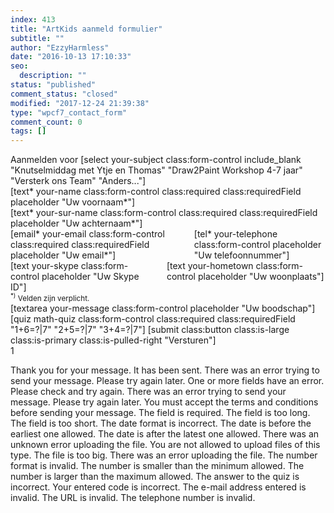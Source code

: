 ```yaml
---
index: 413
title: "ArtKids aanmeld formulier"
subtitle: ""
author: "EzzyHarmless"
date: "2016-10-13 17:10:33"
seo:
  description: ""
status: "published"
comment_status: "closed"
modified: "2017-12-24 21:39:38"
type: "wpcf7_contact_form"
comment_count: 0
tags: []
---
```


<div class="form-group">
    <label class="your-subject"> Aanmelden voor </label>
    [select your-subject class:form-control include_blank "Knutselmiddag met Ytje en Thomas"
"Draw2Paint Workshop 4-7 jaar"
"Versterk ons Team"
"Anders..."]
</div>

<div class="form-row">
  <div class="col">
    <div class="form-group">
      <span class="input-group-addon" id="your-name"><i class="fa fa-id-card" aria-hidden="true"></i></span>
      [text* your-name class:form-control class:required class:requiredField placeholder "Uw voornaam*"]
    </div>
  </div>
  <div class="col">
    <div class="form-group">
      [text* your-sur-name class:form-control class:required class:requiredField placeholder "Uw achternaam*"]
    </div>
  </div>
</div>

<div class="columns">
  <div class="col">
    <div class="form-group">
      <span class="input-group-addon" id="your-email"><i class="fa fa-envelope" aria-hidden="true"></i></span>
      [email* your-email class:form-control class:required class:requiredField placeholder "Uw email*"]
    </div>
  </div>
  <div class="col">
    <div class="form-group">
      <span class="input-group-addon" id="your-telephone"><i class="fa fa-phone" aria-hidden="true"></i></span>
      [tel* your-telephone class:form-control placeholder "Uw telefoonnummer"]
    </div>
  </div>
</div>

<div class="columns">
  <div class="col">
    <div class="form-group">
      <span class="input-group-addon" id="your-skype"><i class="fa fa-skype" aria-hidden="true"></i></span>
    [text your-skype class:form-control placeholder "Uw Skype ID"]
    </div>
  </div>
  <div class="col">
    <div class="form-group">
      <span class="input-group-addon" id="your-hometown"><i class="fa fa-home" aria-hidden="true"></i></span>
    [text your-hometown class:form-control placeholder "Uw woonplaats"]
    </div>
  </div>
</div>
<small><sup>*)</sup> Velden zijn verplicht.</small>

<div class="form-group">
    [textarea your-message class:form-control placeholder "Uw boodschap"]
</div>

<div class="columns">
  <div class="col">
    <div class="form-group">
      <span class="input-group-addon" id="your-math-quiz"><i class="fa fa-school" aria-hidden="true"></i></span>
      [quiz math-quiz class:form-control class:required class:requiredField "1+6=?|7"
                    "2+5=?|7"
                    "3+4=?|7"]
      <span class="input-group-btn">
      [submit class:button class:is-large class:is-primary class:is-pulled-right "Versturen"]
      </span>
    </div>
  </div>
</div>
1

















Thank you for your message. It has been sent.
There was an error trying to send your message. Please try again later.
One or more fields have an error. Please check and try again.
There was an error trying to send your message. Please try again later.
You must accept the terms and conditions before sending your message.
The field is required.
The field is too long.
The field is too short.
The date format is incorrect.
The date is before the earliest one allowed.
The date is after the latest one allowed.
There was an unknown error uploading the file.
You are not allowed to upload files of this type.
The file is too big.
There was an error uploading the file.
The number format is invalid.
The number is smaller than the minimum allowed.
The number is larger than the maximum allowed.
The answer to the quiz is incorrect.
Your entered code is incorrect.
The e-mail address entered is invalid.
The URL is invalid.
The telephone number is invalid.
